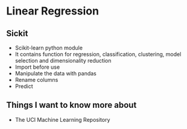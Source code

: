 # Linear Regression
## Sickit
- Scikit-learn python module
- It contains function for regression, classification, clustering, model selection and dimensionality reduction
- Import before use
- Manipulate the data with pandas
- Rename columns
- Predict



## Things I want to know more about
- The UCI Machine Learning Repository
